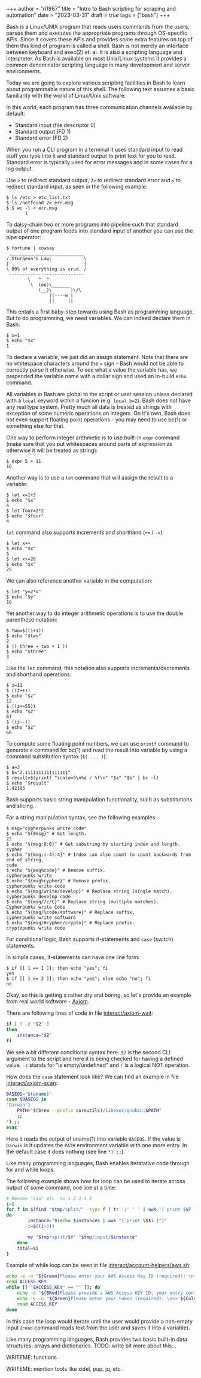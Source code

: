 +++
author = "rl1987"
title = "Intro to Bash scripting for scraping and automation"
date = "2023-03-31"
draft = true
tags = ["bash"]
+++

Bash is a Linux/UNIX program that reads users commands from the users, parses
them and executes the appropriate programs through OS-specific APIs. Since
it covers these APIs and provides some extra features on top of them this kind
of program is called a shell. Bash is not merely an interface between keyboard
and exec(2) et. al. It is also a scripting language and interpreter. As Bash
is available on most Unix/Linux systems it provides a common denominator
scripting language in many development and server environments.

Today we are going to explore various scripting facilities in Bash to learn
about programmable nature of this shell. The following text assumes a basic
familiarity with the world of Linux/Unix software.

In this world, each program has three communication channels available by
default:

* Standard input (file descriptor 0)
* Standard output (FD 1)
* Standard error (FD 2)

When you run a CLI program in a terminal it uses standard input to read stuff
you type into it and standard output to print text for you to read. Standard 
error is typically used for error messages and in some cases for a log output.

Use `>` to redirect standard output, `2>` to redirect standard error and `<`
to redirect standard input, as seen in the following example:

```
$ ls /etc > etc_list.txt
$ ls /notfound 2> err.msg
$ $ wc -l < err.msg 
       1
```

To daisy-chain two or more programs into pipeline such that standard output of
one program feeds into standard input of another you can use the pipe operator:

```
$ fortune | cowsay
 ____________________________ 
/ Sturgeon's Law:            \
|                            |
\ 90% of everything is crud. /
 ---------------------------- 
        \   ^__^
         \  (oo)\_______
            (__)\       )\/\
                ||----w |
                ||     ||
```

This entails a first baby-step towards using Bash as programming language. But 
to do programming, we need variables. We can indeed declare them in Bash:

```
$ x=1
$ echo "$x"
1
```

To declare a variable, we just did an assign statement. Note that there are no
whitespace characters around the `=` sign - Bash would not be able to correctly
parse it otherwise. To see what a value the variable has, we prepended the
variable name with a dollar sign and used an in-build `echo` command.

All variables in Bash are global to the script or user session unless declared
with a `local` keyword within a funcion (e.g. `local b=2`). Bash does not have
any real type system. Pretty much all data is treated as strings with exception
of some numeric operations on integers. On it's own, Bash does not even support 
floating point operations - you may need to use bc(1) or something else for 
that.

One way to perform integer arithmetic is to use built-in `expr` command (make
sure that you put whitespaces around parts of expression as otherwise it will
be treated as string):

```
$ expr 5 + 11
16
```

Another way is to use a `let` command that will assign the result to a variable:

```
$ let x=1+3
$ echo "$x"
4
$ let four=2*2
$ echo "$four"
4
```

`let` command also supports increments and shorthand (`+=` / `-=`):

```
$ let x++
$ echo "$x"
5
$ let x+=20
$ echo "$x"
25
```

We can also reference another variable in the computation:

```
$ let "y=2*x"
$ echo "$y"
10
```

Yet another way to do integer arithmetic operations is to use the double
parenthese notation:

```
$ two=$((1+1))
$ echo "$two"
2
$ (( three = two + 1 ))
$ echo "$three"
3
```

Like the `let` command, this notation also supports increments/decrements and
shorthand operations:

```
$ z=11
$ ((z++))
$ echo "$z"
12
$ ((z+=55))
$ echo "$z"
67
$ ((z--))
$ echo "$z"
66
```

To compute some floating point numbers, we can use `printf` command to generate
a command for bc(1) and read the result into variable by using a command
substitution syntax (`$( ... )`):

```
$ a=3
$ b="2.1111111111111111"
$ result=$(printf "scale=5\n%d / %f\n" "$a" "$b" | bc -l)
$ echo "$result"
1.42105
```

Bash supports basic string manipulation functionality, such as substitutions and
slicing.

For a string manipulation syntax, see the following examples:

```
$ msg="cypherpunks write code"
$ echo "${#msg}" # Get length.
22
$ echo "${msg:0:6}" # Get substring by starting index and length.
cypher
$ echo "${msg:(-4):4}" # Index can also count to count backwards from end of string.
code
$ echo "${msg%code}" # Remove suffix.
cypherpunks write 
$ echo "${msg%cypher}" # Remove prefix.
cypherpunks write code
$ echo "${msg/write/develop}" # Replace string (single match).
cypherpunks develop code
$ echo "${msg//c/C}" # Replace string (multiple matches).
Cypherpunks write Code
$ echo "${msg/%code/software}" # Replace suffix.
cypherpunks write software
$ echo "${msg/#cypher/crypto}" # Replace prefix.
cryptopunks write code
```

For conditional logic, Bash supports if-statements and `case` (switch) statements.

In simple cases, if-statements can have one line form:

```
$ if [[ 1 == 1 ]]; then echo "yes"; fi
yes
$ if [[ 1 == 2 ]]; then echo "yes"; else echo "no"; fi
no
```

Okay, so this is getting a rather dry and boring, so let's provide an example
from real world software - [Axiom](/post/axiom-just-in-time-dynamic-infra-for-offensive-security-operations/).

There are following lines of code in file 
[interact/axiom-wait](https://github.com/pry0cc/axiom/blob/master/interact/axiom-wait#L11):

```bash
if [ ! -z "$2" ]
then
    instance="$2"
fi
```

We see a bit different conditional syntax here. `$2` is the second CLI argument
to the script and here it is being checked for having a defined value. `-z`
stands for "is empty/undefined" and `!` is a logical NOT operation.

How does the `case` statement look like? We can find an example in file
[interact/axiom-scan](https://github.com/pry0cc/axiom/blob/master/interact/axiom-scan#L12):

```bash
BASEOS="$(uname)"
case $BASEOS in
'Darwin')
    PATH="$(brew --prefix coreutils)/libexec/gnubin:$PATH"
    ;;
*) ;;
esac
```

Here it reads the output of uname(1) into variable `BASEOS`. If the value is
`Darwin` is it updates the `PATH` environment variable with one more entry. 
In the default case it does nothing (see line `*) ;;`).

Like many programming languages, Bash enables iteratative code through for and
while loops.

The following example shows how for loop can be used to iterate across output
of some command, one line at a time:

```bash
# Rename "xaa" etc  to 1 2 3 4 5
i=1
for f in $(find "$tmp/split/" -type f | tr '/' ' ' | awk '{ print $NF }')
do
        instance="$(echo $instances | awk "{ print \$$i }")"
        i=$((i+1))

        mv "$tmp/split/$f" "$tmp/input/$instance"
    done
    total=$i
}
```

Example of while loop can be seen in file [interact/account-helpers/aws.sh](https://github.com/pry0cc/axiom/blob/641dba34424b0c8fe5afa6b8473a79cce7a39c3e/interact/account-helpers/aws.sh):

```bash
echo -e -n "${Green}Please enter your AWS Access Key ID (required): \n>> ${Color_Off}"
read ACCESS_KEY
while [[ "$ACCESS_KEY" == "" ]]; do
	echo -e "${BRed}Please provide a AWS Access KEY ID, your entry contained no input.${Color_Off}"
	echo -e -n "${Green}Please enter your token (required): \n>> ${Color_Off}"
	read ACCESS_KEY
done
```

In this case the loop would iterate until the user would provide a non-empty
input (`read` command reads text from the user and saves it into a variable).

Like many programming languages, Bash provides two basic built-in data structures:
arrays and dictionaries. TODO: write bit more about this...

WRITEME: functions

WRITEME: mention tools like xidel, pup, jq, etc.
